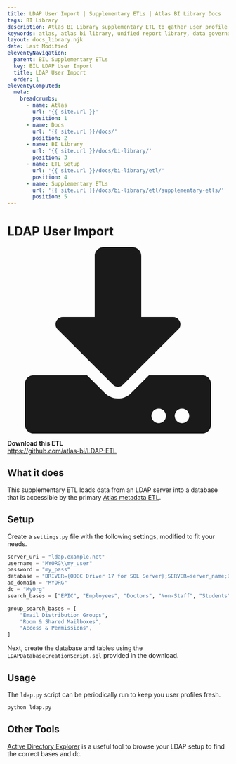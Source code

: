 ```yaml
---
title: LDAP User Import | Supplementary ETLs | Atlas BI Library Docs
tags: BI Library
description: Atlas BI Library supplementary ETL to gather user profile information. It plugs directly into an LDAP server to get basic user data.
keywords: atlas, atlas bi library, unified report library, data governance, database, ldap, users, user profile, etl
layout: docs_library.njk
date: Last Modified
eleventyNavigation:
  parent: BIL Supplementary ETLs
  key: BIL LDAP User Import
  title: LDAP User Import
  order: 1
eleventyComputed:
  meta:
    breadcrumbs:
      - name: Atlas
        url: '{{ site.url }}'
        position: 1
      - name: Docs
        url: '{{ site.url }}/docs/'
        position: 2
      - name: BI Library
        url: '{{ site.url }}/docs/bi-library/'
        position: 3
      - name: ETL Setup
        url: '{{ site.url }}/docs/bi-library/etl/'
        position: 4
      - name: Supplementary ETLs
        url: '{{ site.url }}/docs/bi-library/etl/supplementary-etls/'
        position: 5
---
```


# LDAP User Import

<div class="box">
  <article class="media">
    <div class="media-left">
      <figure class="image is-64x64">
        <svg xmlns="http://www.w3.org/2000/svg" aria-hidden="true" focusable="false" data-prefix="fas" data-icon="download" class="svg-inline--fa fa-download fa-w-16" role="img" viewBox="0 0 512 512"><path fill="currentColor" d="M216 0h80c13.3 0 24 10.7 24 24v168h87.7c17.8 0 26.7 21.5 14.1 34.1L269.7 378.3c-7.5 7.5-19.8 7.5-27.3 0L90.1 226.1c-12.6-12.6-3.7-34.1 14.1-34.1H192V24c0-13.3 10.7-24 24-24zm296 376v112c0 13.3-10.7 24-24 24H24c-13.3 0-24-10.7-24-24V376c0-13.3 10.7-24 24-24h146.7l49 49c20.1 20.1 52.5 20.1 72.6 0l49-49H488c13.3 0 24 10.7 24 24zm-124 88c0-11-9-20-20-20s-20 9-20 20 9 20 20 20 20-9 20-20zm64 0c0-11-9-20-20-20s-20 9-20 20 9 20 20 20 20-9 20-20z"/></svg>
      </figure>
    </div>
    <div class="media-content">
      <div class="content">
        <p>
          <strong>Download this ETL</strong>
          <br>
          <a href="https://github.com/atlas-bi/LDAP-ETL" rel="noopener" target="blank">https://github.com/atlas-bi/LDAP-ETL</a>
        </p>
      </div>
    </div>
  </article>
</div>

## What it does

This supplementary ETL loads data from an LDAP server into a database that is accessible by the primary [Atlas metadata ETL](/docs/bi-library/etl/).

## Setup

Create a `settings.py` file with the following settings, modified to fit your needs.

```py
server_uri = "ldap.example.net"
username = "MYORG\\my_user"
password = "my_pass"
database = "DRIVER={ODBC Driver 17 for SQL Server};SERVER=server_name;DATABASE=LDAP;UID=user_name;PWD=password"
ad_domain = "MYORG"
dc = "MyOrg"
search_bases = ["EPIC", "Employees", "Doctors", "Non-Staff", "Students", "Volunteers"]

group_search_bases = [
    "Email Distribution Groups",
    "Room & Shared Mailboxes",
    "Access & Permissions",
]
```

Next, create the database and tables using the `LDAPDatabaseCreationScript.sql` provided in the download.

## Usage

The `ldap.py` script can be periodically run to keep you user profiles fresh.

```python
python ldap.py
```

## Other Tools

[Active Directory Explorer](https://docs.microsoft.com/en-us/sysinternals/downloads/adexplorer) is a useful tool to browse your LDAP setup to find the correct bases and dc.
